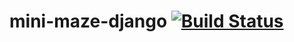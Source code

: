 # mini-maze-django [![Build Status](https://travis-ci.org/MoonCheesez/mini-maze-django.svg?branch=master)](https://travis-ci.org/MoonCheesez/mini-maze-django)
